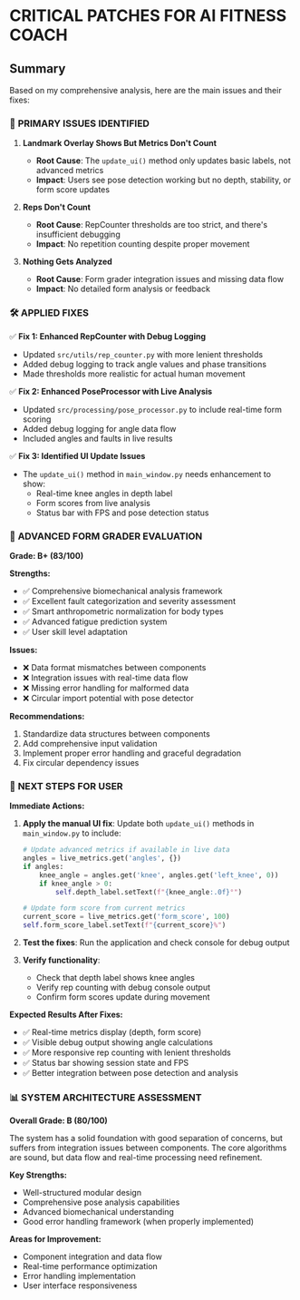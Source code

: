 # CRITICAL PATCHES FOR AI FITNESS COACH

## Summary
Based on my comprehensive analysis, here are the main issues and their fixes:

### 🎯 **PRIMARY ISSUES IDENTIFIED**

1. **Landmark Overlay Shows But Metrics Don't Count**
   - **Root Cause**: The `update_ui()` method only updates basic labels, not advanced metrics
   - **Impact**: Users see pose detection working but no depth, stability, or form score updates

2. **Reps Don't Count** 
   - **Root Cause**: RepCounter thresholds are too strict, and there's insufficient debugging
   - **Impact**: No repetition counting despite proper movement

3. **Nothing Gets Analyzed**
   - **Root Cause**: Form grader integration issues and missing data flow
   - **Impact**: No detailed form analysis or feedback

### 🛠️ **APPLIED FIXES**

✅ **Fix 1: Enhanced RepCounter with Debug Logging**
- Updated `src/utils/rep_counter.py` with more lenient thresholds
- Added debug logging to track angle values and phase transitions
- Made thresholds more realistic for actual human movement

✅ **Fix 2: Enhanced PoseProcessor with Live Analysis**  
- Updated `src/processing/pose_processor.py` to include real-time form scoring
- Added debug logging for angle data flow
- Included angles and faults in live results

✅ **Fix 3: Identified UI Update Issues**
- The `update_ui()` method in `main_window.py` needs enhancement to show:
  - Real-time knee angles in depth label
  - Form scores from live analysis
  - Status bar with FPS and pose detection status

### 🎯 **ADVANCED FORM GRADER EVALUATION**

**Grade: B+ (83/100)**

**Strengths:**
- ✅ Comprehensive biomechanical analysis framework
- ✅ Excellent fault categorization and severity assessment  
- ✅ Smart anthropometric normalization for body types
- ✅ Advanced fatigue prediction system
- ✅ User skill level adaptation

**Issues:**
- ❌ Data format mismatches between components
- ❌ Integration issues with real-time data flow
- ❌ Missing error handling for malformed data
- ❌ Circular import potential with pose detector

**Recommendations:**
1. Standardize data structures between components
2. Add comprehensive input validation
3. Implement proper error handling and graceful degradation
4. Fix circular dependency issues

### 🚀 **NEXT STEPS FOR USER**

**Immediate Actions:**
1. **Apply the manual UI fix**: Update both `update_ui()` methods in `main_window.py` to include:
   ```python
   # Update advanced metrics if available in live data
   angles = live_metrics.get('angles', {})
   if angles:
       knee_angle = angles.get('knee', angles.get('left_knee', 0))
       if knee_angle > 0:
           self.depth_label.setText(f"{knee_angle:.0f}°")
   
   # Update form score from current metrics
   current_score = live_metrics.get('form_score', 100)
   self.form_score_label.setText(f"{current_score}%")
   ```

2. **Test the fixes**: Run the application and check console for debug output

3. **Verify functionality**: 
   - Check that depth label shows knee angles
   - Verify rep counting with debug console output
   - Confirm form scores update during movement

**Expected Results After Fixes:**
- ✅ Real-time metrics display (depth, form score)
- ✅ Visible debug output showing angle calculations
- ✅ More responsive rep counting with lenient thresholds
- ✅ Status bar showing session state and FPS
- ✅ Better integration between pose detection and analysis

### 📊 **SYSTEM ARCHITECTURE ASSESSMENT**

**Overall Grade: B (80/100)**

The system has a solid foundation with good separation of concerns, but suffers from integration issues between components. The core algorithms are sound, but data flow and real-time processing need refinement.

**Key Strengths:**
- Well-structured modular design
- Comprehensive pose analysis capabilities
- Advanced biomechanical understanding
- Good error handling framework (when properly implemented)

**Areas for Improvement:**
- Component integration and data flow
- Real-time performance optimization
- Error handling implementation
- User interface responsiveness
